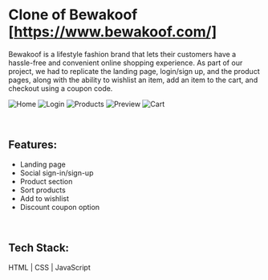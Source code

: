 # Clone of Bewakoof [https://www.bewakoof.com/]

Bewakoof is a lifestyle fashion brand that lets their customers have a hassle-free and convenient online shopping experience. As part of our project, we had to replicate the landing page, login/sign up, and the product pages, along with the ability to wishlist an item, add an item to the cart, and checkout using a coupon code.

![Home](/../screenshots/Screenshot%202022-04-28%20at%205.29.31%20PM.png?raw=true)
![Login](/../screenshots/Screenshot%202022-04-28%20at%205.25.38%20PM.png?raw=true)
![Products](/../screenshots/Screenshot%202022-04-28%20at%205.23.50%20PM.png?raw=true)
![Preview](/../screenshots/Screenshot%202022-04-28%20at%205.30.14%20PM.png?raw=true)
![Cart](/../screenshots/Screenshot%202022-04-28%20at%205.30.34%20PM.png?raw=true)

<br>

## Features: 
- Landing page
- Social sign-in/sign-up
- Product section
- Sort products
- Add to wishlist
- Discount coupon option

<br>

## Tech Stack: 
 HTML | CSS | JavaScript 

